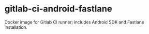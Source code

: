 # gitlab-ci-android-fastlane
Docker image for Gitlab CI runner; includes Android SDK and Fastlane installation.
